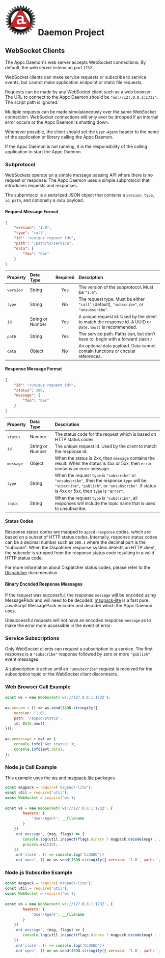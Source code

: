 # ![Appc Daemon logo](../../images/appc-daemon.png) Daemon Project

## WebSocket Clients

The Appc Daemon's web server accepts WebSocket connections. By default, the web server listens on
port `1732`.

WebSocket clients can make service requests or subscribe to service events, but cannot
make application endpoint or static file requests.

Requests can be made by any WebSocket client such as a web browser. The URL to connect to the Appc
Daemon should be `"ws://127.0.0.1:1732"`. The script path is ignored.

Multiple requests can be made simulataneously over the same WebSocket connection. WebSocket
connections will only ever be dropped if an internal error occurs or the Appc Daemon is shutting
down.

Whenever possible, the client should set the `User-Agent` header to the name of the application or
library calling the Appc Daemon.

If the Appc Daemon is not running, it is the responsibility of the calling application to start the
Appc Daemon.

### Subprotocol

WebSockets operate on a simple message passing API where there is no request or response. The Appc
Daemon uses a simple subprotocol that introduces requests and responses.

The subprotocol is a serialized JSON object that contains a `version`, `type`, `id`, `path`, and
optionally a `data` payload.

#### Request Message Format

```json
{
    "version": "1.0",
	"type": "call",
	"id": "<unique request id>",
    "path": "/path/to/service",
    "data": {
        "foo": "bar"
    }
}
```

| Property  | Data Type        | Required | Description                                      |
| :-------- | :--------------- | :------: | :----------------------------------------------- |
| `version` | String           | Yes      | The version of the subprotocol. Must be `"1.0"`. |
| `type`    | String           | No       | The request type. Must be either `"call"` (default), `"subscribe"`, or `"unsubscribe"`. |
| `id`      | String or Number | Yes      | A unique request id. Used by the client to match the response id. A UUID or `Date.now()` is recommended. |
| `path`    | String           | Yes      | The service path. Paths can, but don't have to, begin with a forward slash `/`. |
| `data`    | Object           | No       | An optional data payload. Data cannot contain functions or circular references. |

#### Response Message Format

```json
{
    "id": "<unique request id>",
    "status": 200,
    "message": {
        "foo": "bar"
    }
}
```

| Property  | Data Type        | Description                                      |
| :-------- | :--------------- | :----------------------------------------------- |
| `status`  | Number           | The status code for the request which is based on HTTP status codes. |
| `id`      | String or Number | The unique request id. Used by the client to match the response id. |
| `message` | Object           | When the status is 2xx, then `message` contains the result. When the status is 4xx or 5xx, then `error` contains an error message. |
| `type`    | String           | When the request `type` is `"subscribe"` or `"unsubscribe"`, then the response `type` will be `"subscribe"`, `"publish"`, or `"unsubscribe"`. If status is 4xx or 5xx, then `type` is `"error"`. |
| `topic`   | String           | When the request `type` is `"subscribe"`, all responses will include the topic name that is used to unsubscribe. |

#### Status Codes

Response status codes are mapped to `appcd-response` codes, which are based on a subset of HTTP
status codes. Internally, response status codes can be a decimal number such as `200.1` where the
decimal part is the "subcode". When the Dispatcher response system detects an HTTP client, the
subcode is stripped from the response status code resulting in a valid HTTP status code.

For more information about Dispatcher status codes, please refer to the
[Dispatcher](../Components/Dispatcher.md) documenation.

#### Binary Encoded Response Messages

If the request was successful, the response `message` will be encoded using MessagePack and will
need to be decoded. [msgpack-lite](https://www.npmjs.com/package/msgpack-lite) is a fast pure
JavaScript MessagePack encoder and decoder which the Appc Daemon uses.

Unsuccessful requests will not have an encoded response `message` as to make the error more
accessible in the event of error.

### Service Subscriptions

Only WebSocket clients can request a subscription to a service. The first response is a
`"subscribe"` response followed by zero or more `"publish"` event messages.

A subscription is active until an `"unsubscribe"` request is received for the subscription topic or
the WebSocket client disconnects.

### Web Browser Call Example

```javascript
const ws = new WebSocket('ws://127.0.0.1:1732');

ws.onopen = () => ws.send(JSON.stringify({
    version: '1.0',
    path: '/appcd/status',
    id: Date.now()
}));

ws.onmessage = evt => {
    console.info('Got status!');
    console.info(evt.data);
};
```

### Node.js Call Example

This example uses the [ws](https://www.npmjs.com/package/ws) and
[msgpack-lite](https://www.npmjs.com/package/msgpack-lite) packages.

```javascript
const msgpack = require('msgpack-lite');
const util = require('util');
const WebSocket = require('ws');

const ws = new WebSocket('ws://127.0.0.1:1732', {
		headers: {
			'User-Agent': __filename
		}
	})
	.on('message', (msg, flags) => {
		console.log(util.inspect(flags.binary ? msgpack.decode(msg) : JSON.parse(msg), false, null, true));
		process.exit(0);
	})
	.on('close', () => console.log('CLOSED'))
	.on('open', () => ws.send(JSON.stringify({ version: '1.0', path: '/appcd/status', id: Date.now() })));
```

### Node.js Subscribe Example

```javascript
const msgpack = require('msgpack-lite');
const util = require('util');
const WebSocket = require('ws');

const ws = new WebSocket('ws://127.0.0.1:1732', {
		headers: {
			'User-Agent': __filename
		}
	})
	.on('message', (msg, flags) => {
		console.log(util.inspect(flags.binary ? msgpack.decode(msg) : JSON.parse(msg), false, null, true));
	})
	.on('close', () => console.log('CLOSED'))
	.on('open', () => ws.send(JSON.stringify({ version: '1.0', path: '/appcd/status', id: Date.now(), type: 'subscribe' })));
```
